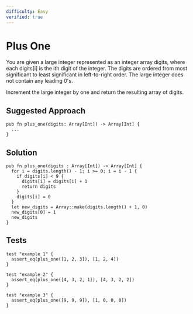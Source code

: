 ```yaml
---
difficulty: Easy
verified: true
---
```


# Plus One

You are given a large integer represented as an integer array digits, where each digits[i] is the ith digit of the integer. The digits are ordered from most significant to least significant in left-to-right order. The large integer does not contain any leading 0's.

Increment the large integer by one and return the resulting array of digits.

## Suggested Approach

```mbt nocheck
pub fn plus_one(digits: Array[Int]) -> Array[Int] {
  ...
}
```

## Solution

```mbt
pub fn plus_one(digits : Array[Int]) -> Array[Int] {
  for i = digits.length() - 1; i >= 0; i = i - 1 {
    if digits[i] < 9 {
      digits[i] = digits[i] + 1
      return digits
    }
    digits[i] = 0
  }
  let new_digits = Array::make(digits.length() + 1, 0)
  new_digits[0] = 1
  new_digits
}
```

## Tests

```moonbit
test "example 1" {
  assert_eq(plus_one([1, 2, 3]), [1, 2, 4])
}

test "example 2" {
  assert_eq(plus_one([4, 3, 2, 1]), [4, 3, 2, 2])
}

test "example 3" {
  assert_eq(plus_one([9, 9, 9]), [1, 0, 0, 0])
}
```
